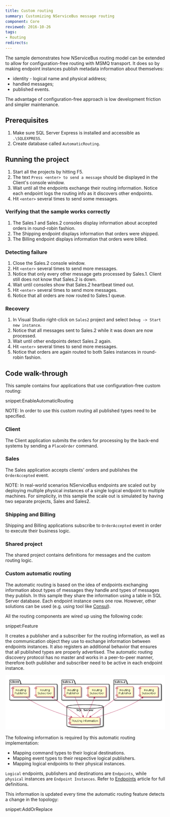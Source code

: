 ```yaml
---
title: Custom routing
summary: Customizing NServiceBus message routing
component: Core
reviewed: 2016-10-26
tags:
- Routing
redirects:
---
```


The sample demonstrates how NServiceBus routing model can be extended to allow for configuration-free routing with MSMQ transport. It does so by making endpoint instances publish metadata information about themselves:
 * identity - logical name and physical address;
 * handled messages;
 * published events.

The advantage of configuration-free approach is low development friction and simpler maintenance. 


## Prerequisites

 1. Make sure SQL Server Express is installed and accessible as `.\SQLEXPRESS`.
 1. Create database called `AutomaticRouting`.


## Running the project

 1. Start all the projects by hitting F5.
 1. The text `Press <enter> to send a message` should be displayed in the Client's console window.
 1. Wait until all the endpoints exchange their routing information. Notice each endpoint logs the routing info as it discovers other endpoints.
 1. Hit `<enter>` several times to send some messages.


### Verifying that the sample works correctly

 1. The Sales.1 and Sales.2 consoles display information about accepted orders in round-robin fashion.
 1. The Shipping endpoint displays information that orders were shipped.
 1. The Billing endpoint displays information that orders were billed.


### Detecting failure

 1. Close the Sales.2 console window.
 1. Hit `<enter>` several times to send more messages.
 1. Notice that only every other message gets processed by Sales.1. Client still does not know that Sales.2 is down.
 1. Wait until consoles show that Sales.2 heartbeat timed out.
 1. Hit `<enter>` several times to send more messages.
 1. Notice that all orders are now routed to Sales.1 queue.


### Recovery

 1. In Visual Studio right-click on `Sales2` project and select `Debug -> Start new instance`.
 1. Notice that all messages sent to Sales.2 while it was down are now processed.
 1. Wait until other endpoints detect Sales.2 again.
 1. Hit `<enter>` several times to send more messages.
 1. Notice that orders are again routed to both Sales instances in round-robin fashion.


## Code walk-through

This sample contains four applications that use configuration-free custom routing:

snippet:EnableAutomaticRouting

NOTE: In order to use this custom routing all published types need to be specified.

### Client

The Client application submits the orders for processing by the back-end systems by sending a `PlaceOrder` command.


### Sales

The Sales application accepts clients' orders and publishes the `OrderAccepted` event. 

NOTE: In real-world scenarios NServiceBus endpoints are scaled out by deploying multiple physical instances of a single logical endpoint to multiple machines. For simplicity, in this sample the scale out is simulated by having two separate projects, Sales and Sales2.


### Shipping and Billing

Shipping and Billing applications subscribe to `OrderAccepted` event in order to execute their business logic.


### Shared project

The shared project contains definitions for messages and the custom routing logic.


### Custom automatic routing

The automatic routing is based on the idea of endpoints exchanging information about types of messages they handle and types of messages they publish. In this sample they share the information using a table in SQL Server database. Each endpoint instance owns one row. However, other solutions can be used (e.g. using tool like [Consul](https://www.consul.io/)).

All the routing components are wired up using the following code:

snippet:Feature

It creates a publisher and a subscriber for the routing information, as well as the communication object they use to exchange information between endpoints instances. It also registers an additional behavior that ensures that all published types are properly advertised. The automatic routing discovery protocol has no master and works in a peer-to-peer manner, therefore both publisher and subscriber need to be active in each endpoint instance.

<!--
http://www.planttext.com/planttext
@startuml

package "Client" {
    Component [Routing\nSubscriber] as C_S
    Component [Routing\nPublisher] as C_P
}

package "Sales.1" {
    Component [Routing\nSubscriber] as S1_S
    Component [Routing\nPublisher] as S1_P
}

package "Sales.2" {
    Component [Routing\nSubscriber] as S2_S
    Component [Routing\nPublisher] as S2_P
}

database "SQL Server\n" {
    [Routing information] as RI
}

C_P -down-> RI
RI -up-> C_S

S1_P -down-> RI
RI -up-> S1_S

S2_P -down-> RI
RI -up-> S2_S

@enduml
-->

![Automatic routing design](design.png)

The following information is required by this automatic routing implementation:
 * Mapping command types to their logical destinations.
 * Mapping event types to their respective logical publishers.
 * Mapping logical endpoints to their physical instances.

`Logical` endpoints, publishers and destinations are `Endpoints`, while `physical` instances are `Endpoint Instances`. Refer to [Endpoints](/nservicebus/endpoints/) article for full definitions.

This information is updated every time the automatic routing feature detects a change in the topology:

snippet:AddOrReplace